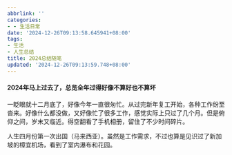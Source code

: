 ```yaml
---
abbrlink: ''
categories:
- - 生活日常
date: '2024-12-26T09:13:58.645941+08:00'
tags:
- 生活
- 人生总结
title: 2024总结随笔
updated: '2024-12-26T09:13:59.748+08:00'
---
```

#### 2024年马上过去了，总览全年过得好像不算好也不算坏

一眨眼就十二月底了，好像今年一直很匆忙。从过完新年复工开始，各种工作纷至沓来。好像什么都没做，又好像忙了很多工作，感觉实际上只过了几个月。但是俯仰之间，岁末又临近。得空翻看了手机相册，留住了不少时间碎片。

人生四月份第一次出国（马来西亚）。虽然是工作需求，不过也算是见识过了新加坡的樟宜机场，看到了室内瀑布和花园。
